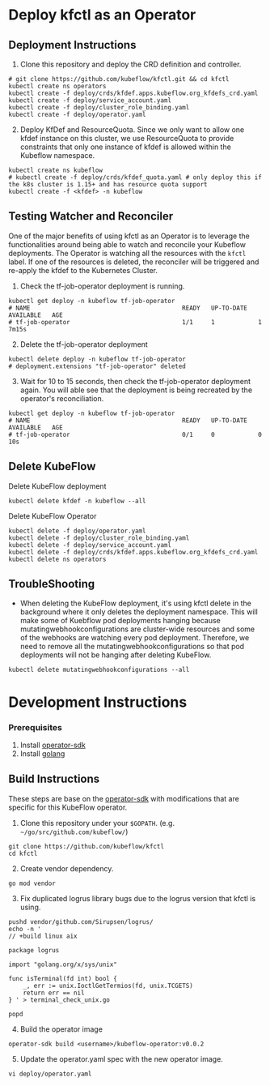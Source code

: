 # Deploy kfctl as an Operator

## Deployment Instructions
1. Clone this repository and deploy the CRD definition and controller.
```shell
# git clone https://github.com/kubeflow/kfctl.git && cd kfctl
kubectl create ns operators
kubectl create -f deploy/crds/kfdef.apps.kubeflow.org_kfdefs_crd.yaml
kubectl create -f deploy/service_account.yaml
kubectl create -f deploy/cluster_role_binding.yaml
kubectl create -f deploy/operator.yaml
```

2. Deploy KfDef and ResourceQuota. Since we only want to allow one kfdef instance on this cluster, 
we use ResourceQuota to provide constraints that only one instance of kfdef is allowed within the Kubeflow namespace.
```shell
kubectl create ns kubeflow
# kubectl create -f deploy/crds/kfdef_quota.yaml # only deploy this if the k8s cluster is 1.15+ and has resource quota support
kubectl create -f <kfdef> -n kubeflow
```

## Testing Watcher and Reconciler
One of the major benefits of using kfctl as an Operator is to leverage the functionalities around being able to watch and reconcile your Kubeflow deployments. The Operator is watching all the resources with the `kfctl` label. If one of the resources is deleted, 
the reconciler will be triggered and re-apply the kfdef to the Kubernetes Cluster.

1. Check the tf-job-operator deployment is running.
```shell
kubectl get deploy -n kubeflow tf-job-operator
# NAME                                          READY   UP-TO-DATE   AVAILABLE   AGE
# tf-job-operator                               1/1     1            1           7m15s
```

2. Delete the tf-job-operator deployment
```shell
kubectl delete deploy -n kubeflow tf-job-operator
# deployment.extensions "tf-job-operator" deleted
```

3. Wait for 10 to 15 seconds, then check the tf-job-operator deployment again. 
You will able see that the deployment is being recreated by the operator's reconciliation. 
```Shell
kubectl get deploy -n kubeflow tf-job-operator
# NAME                                          READY   UP-TO-DATE   AVAILABLE   AGE
# tf-job-operator                               0/1     0            0           10s
```

## Delete KubeFlow
Delete KubeFlow deployment
```shell
kubectl delete kfdef -n kubeflow --all
```

Delete KubeFlow Operator
```shell
kubectl delete -f deploy/operator.yaml
kubectl delete -f deploy/cluster_role_binding.yaml
kubectl delete -f deploy/service_account.yaml
kubectl delete -f deploy/crds/kfdef.apps.kubeflow.org_kfdefs_crd.yaml
kubectl delete ns operators
```

## TroubleShooting
- When deleting the KubeFlow deployment, it's using kfctl delete in the background where it only deletes the deployment namespace. 
This will make some of Kuebflow pod deployments hanging because mutatingwebhookconfigurations are cluster-wide 
resources and some of the webhooks are watching every pod deployment. Therefore, we need to remove all the mutatingwebhookconfigurations 
so that pod deployments will not be hanging after deleting KubeFlow.
```shell
kubectl delete mutatingwebhookconfigurations --all
```

# Development Instructions

### Prerequisites
1. Install [operator-sdk](https://github.com/operator-framework/operator-sdk/blob/master/doc/user/install-operator-sdk.md)
2. Install [golang](https://golang.org/dl/)


## Build Instructions
These steps are base on the [operator-sdk](https://github.com/operator-framework/operator-sdk/blob/master/doc/user-guide.md)
with modifications that are specific for this KubeFlow operator.

1. Clone this repository under your `$GOPATH`. (e.g. `~/go/src/github.com/kubeflow/`)
```shell
git clone https://github.com/kubeflow/kfctl
cd kfctl
```

2. Create vendor dependency.
```shell
go mod vendor
```

3. Fix duplicated logrus library bugs due to the logrus version that kfctl is using.
```shell
pushd vendor/github.com/Sirupsen/logrus/
echo -n '
// +build linux aix

package logrus

import "golang.org/x/sys/unix"

func isTerminal(fd int) bool {
	_, err := unix.IoctlGetTermios(fd, unix.TCGETS)
	return err == nil
} ' > terminal_check_unix.go

popd
```

4. Build the operator image
```shell
operator-sdk build <username>/kubeflow-operator:v0.0.2
```

5. Update the operator.yaml spec with the new operator image.
```shell
vi deploy/operator.yaml
```
